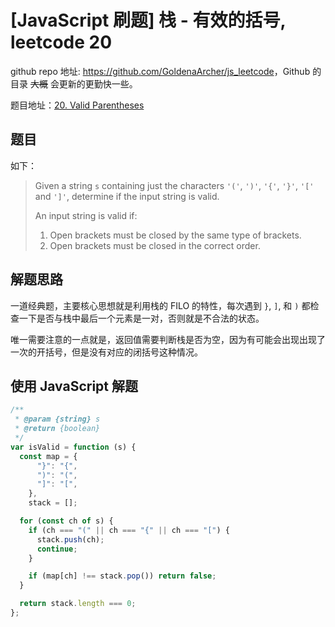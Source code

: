 # [JavaScript 刷题] 栈 - 有效的括号, leetcode 20

github repo 地址: <https://github.com/GoldenaArcher/js_leetcode>，Github 的目录 ~~大概~~ 会更新的更勤快一些。

题目地址：[20. Valid Parentheses](https://leetcode.com/problems/valid-parentheses/)

## 题目

如下：

> Given a string `s` containing just the characters `'('`, `')'`, `'{'`, `'}'`, `'['` and `']'`, determine if the input string is valid.
>
> An input string is valid if:
>
> 1. Open brackets must be closed by the same type of brackets.
> 2. Open brackets must be closed in the correct order.

## 解题思路

一道经典题，主要核心思想就是利用栈的 FILO 的特性，每次遇到 `}`, `]`, 和 `)` 都检查一下是否与栈中最后一个元素是一对，否则就是不合法的状态。

唯一需要注意的一点就是，返回值需要判断栈是否为空，因为有可能会出现出现了一次的开括号，但是没有对应的闭括号这种情况。

## 使用 JavaScript 解题

```javascript
/**
 * @param {string} s
 * @return {boolean}
 */
var isValid = function (s) {
  const map = {
      "}": "{",
      ")": "(",
      "]": "[",
    },
    stack = [];

  for (const ch of s) {
    if (ch === "(" || ch === "{" || ch === "[") {
      stack.push(ch);
      continue;
    }

    if (map[ch] !== stack.pop()) return false;
  }

  return stack.length === 0;
};
```
